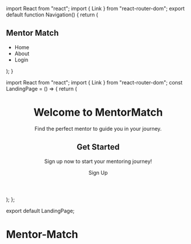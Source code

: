 
<!-- Navigation -->
import React from "react";
import { Link } from "react-router-dom";
export default function Navigation() {
  return (
    <nav className="navbarr">
      <div className="containerr">
        <h1 className="logo">Mentor Match</h1>
        <ul className="nav-links">
          <li>
            <Link to="/"></Link>Home
          </li>
          <li>
            <Link to="/about"></Link>About
          </li>
          <li>
            <Link to="/login" className="btn btn-primary">
              Login
            </Link>
          </li>
        </ul>
      </div>
    </nav>
  );
}
<!-- Landing PAge -->

import React from "react";
import { Link } from "react-router-dom";
const LandingPage = () => {
  return (
    <div className="landing-page">
      <header className="heroine">
        <div className="container">
          <h1>Welcome to MentorMatch</h1>
          <p>Find the perfect mentor to guide you in your journey.</p>
        </div>
        <section className="get-started">
          <div className="container">
            <h2>Get Started</h2>
            <p>Sign up now to start your mentoring journey!</p>
            <Link to="/signup" className="btnn btn-primary">
              Sign Up
            </Link>
          </div>
        </section>
      </header>
    </div>
  );
};

export default LandingPage;



# Mentor-Match
